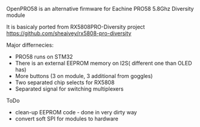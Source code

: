 OpenPRO58 is an alternative firmware for Eachine PRO58 5.8Ghz Diversity module

It is basicaly ported from RX5808PRO-Diversity project https://github.com/sheaivey/rx5808-pro-diversity

Major differnecies:

- PRO58 runs on STM32
- There is an external EEPROM memory on I2S( different one than OLED has)
- More buttons (3 on module, 3 additional from goggles)
- Two separated chip selects for RX5808
- Separated signal for switching multiplexers


ToDo
- clean-up EEPROM code - done in very dirty way
- convert soft SPI for modules to hardware
